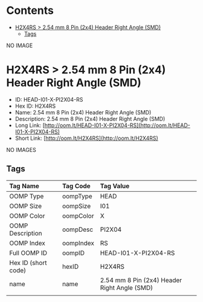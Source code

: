 



Contents
========

* [H2X4RS > 2.54 mm 8 Pin (2x4) Header Right Angle (SMD)](#h2x4rs--254-mm-8-pin-2x4-header-right-angle-smd)
	* [Tags](#tags)
  
NO IMAGE  
# H2X4RS > 2.54 mm 8 Pin (2x4) Header Right Angle (SMD)

- ID: HEAD-I01-X-PI2X04-RS
- Hex ID: H2X4RS
- Name: 2.54 mm 8 Pin (2x4) Header Right Angle (SMD)
- Description: 2.54 mm 8 Pin (2x4) Header Right Angle (SMD)
- Long Link: [http://oom.lt/HEAD-I01-X-PI2X04-RS](http://oom.lt/HEAD-I01-X-PI2X04-RS)
- Short Link: [http://oom.lt/H2X4RS](http://oom.lt/H2X4RS)
  
NO IMAGES  
## Tags
  

|Tag Name|Tag Code|Tag Value|
| :--- | :--- | :--- |
|OOMP Type|oompType|HEAD|
|OOMP Size|oompSize|I01|
|OOMP Color|oompColor|X|
|OOMP Description|oompDesc|PI2X04|
|OOMP Index|oompIndex|RS|
|Full OOMP ID|oompID|HEAD-I01-X-PI2X04-RS|
|Hex ID (short code)|hexID|H2X4RS|
|name|name|2.54 mm 8 Pin (2x4) Header Right Angle (SMD)|
||||
